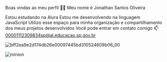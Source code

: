 Boas vindas ao meu perfil 💙💙
Meu nome é Jonathan Santos Oliveira

Estou estudando na Alura
Estou me desenvolvendo na linguagem JavaScript
Utilizo esse espaço para minha organização e compartilhamento dos meus projetos desenvolvidos
Você pode entrar em contato comigo 📫
00001112309834sp@al.educacao.sp.gov.br

![bff2ea9e2d174db26e00097445bd310524609b06_00](https://github.com/user-attachments/assets/8833e016-e586-44fd-8cc4-d3b00326c060)

![minion](https://github.com/user-attachments/assets/dec72b60-6492-47f1-bbca-940f08379c8d)
